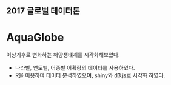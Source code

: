 ## 2017 글로벌 데이터톤
# AquaGlobe 

이상기후로 변화하는 해양생턔계를 시각화해보았다. 

- 나라별, 연도별, 어종별 어획량의 데이터를 사용하였다.
- R을 이용하여 데이터 분석하였으며, shiny와 d3.js로 시각화 하였다. 
